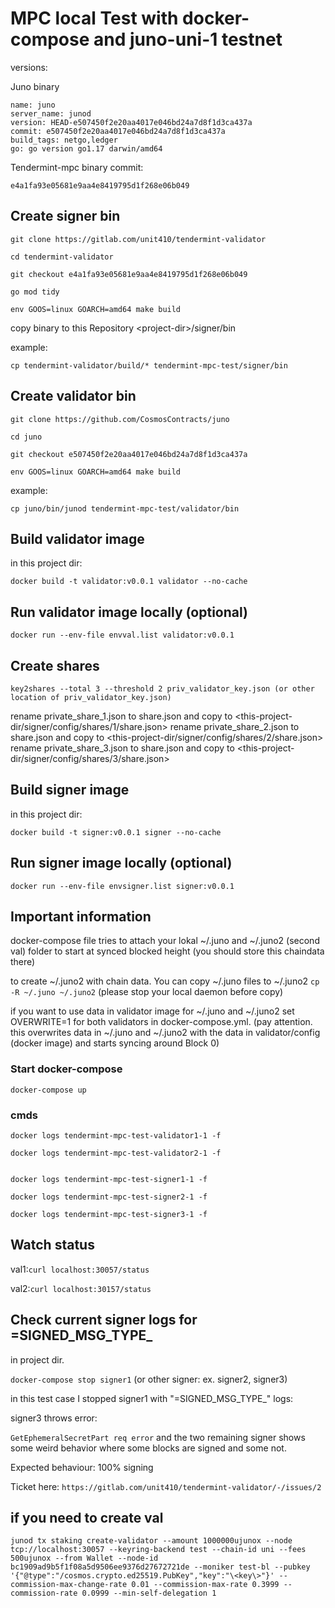 # MPC local Test with docker-compose and juno-uni-1 testnet

versions:

Juno binary
```
name: juno
server_name: junod
version: HEAD-e507450f2e20aa4017e046bd24a7d8f1d3ca437a
commit: e507450f2e20aa4017e046bd24a7d8f1d3ca437a
build_tags: netgo,ledger
go: go version go1.17 darwin/amd64
```


Tendermint-mpc binary commit:

```
e4a1fa93e05681e9aa4e8419795d1f268e06b049
```

## Create signer bin

```
git clone https://gitlab.com/unit410/tendermint-validator

cd tendermint-validator

git checkout e4a1fa93e05681e9aa4e8419795d1f268e06b049

go mod tidy

env GOOS=linux GOARCH=amd64 make build
```

copy binary to this Repository \<project-dir>/signer/bin

example:

`cp tendermint-validator/build/* tendermint-mpc-test/signer/bin`


## Create validator bin

```
git clone https://github.com/CosmosContracts/juno

cd juno

git checkout e507450f2e20aa4017e046bd24a7d8f1d3ca437a

env GOOS=linux GOARCH=amd64 make build
```

example:

`cp juno/bin/junod tendermint-mpc-test/validator/bin`

## Build validator image

in this project dir:

`docker build -t validator:v0.0.1 validator --no-cache`

## Run validator image locally (optional)

`docker run --env-file envval.list validator:v0.0.1`

## Create shares

`key2shares --total 3 --threshold 2 priv_validator_key.json (or other location of priv_validator_key.json)`

rename private_share_1.json to share.json and copy to <this-project-dir/signer/config/shares/1/share.json>
rename private_share_2.json to share.json and copy to <this-project-dir/signer/config/shares/2/share.json>
rename private_share_3.json to share.json and copy to <this-project-dir/signer/config/shares/3/share.json>

## Build signer image

in this project dir:

`docker build -t signer:v0.0.1 signer --no-cache`

## Run signer image locally (optional)

`docker run --env-file envsigner.list signer:v0.0.1`


## Important information

docker-compose file tries to attach your lokal ~/.juno and ~/.juno2 (second val) folder to start at synced blocked height (you should store this chaindata there)

to create ~/.juno2 with chain data. You can copy ~/.juno files to ~/.juno2 `cp -R ~/.juno ~/.juno2` (please stop your local daemon before copy)

if you want to use data in validator image for ~/.juno and ~/.juno2 set OVERWRITE=1 for both validators in docker-compose.yml. (pay attention. this overwrites data in ~/.juno and ~/.juno2 with the data in validator/config (docker image) and starts syncing around Block 0)

### Start docker-compose

`docker-compose up`


### cmds

```
docker logs tendermint-mpc-test-validator1-1 -f

docker logs tendermint-mpc-test-validator2-1 -f


docker logs tendermint-mpc-test-signer1-1 -f

docker logs tendermint-mpc-test-signer2-1 -f

docker logs tendermint-mpc-test-signer3-1 -f
```


## Watch status

val1:`curl localhost:30057/status`

val2:`curl localhost:30157/status`


## Check current signer logs for =SIGNED_MSG_TYPE_

in project dir.

`docker-compose stop signer1` (or other signer: ex. signer2, signer3)

in this test case I stopped signer1 with "=SIGNED_MSG_TYPE_" logs:

signer3 throws error:

`GetEphemeralSecretPart req error` and the two remaining signer shows some weird behavior where some blocks are signed and some not.

Expected behaviour: 100% signing

Ticket here: `https://gitlab.com/unit410/tendermint-validator/-/issues/2`

## if you need to create val

`junod tx staking create-validator --amount 1000000ujunox --node tcp://localhost:30057 --keyring-backend test --chain-id uni --fees 500ujunox --from Wallet --node-id bc1909ad9b5f1f08a5d9506ee9376d27672721de --moniker test-bl --pubkey '{"@type":"/cosmos.crypto.ed25519.PubKey","key":"\<key\>"}' --commission-max-change-rate 0.01 --commission-max-rate 0.3999 --commission-rate 0.0999 --min-self-delegation 1`